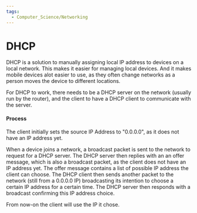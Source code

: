 ```yaml
---
tags:
  - Computer_Science/Networking
---
```

# DHCP
DHCP is a solution to manually assigning local IP address to devices on a local network.
This makes it easier for managing local devices. And it makes mobile devices alot easier to use, as they often change networks as a person moves the device to different locations.

For DHCP to work, there needs to be a DHCP server on the network (usually run by the router), and the client to have a DHCP client to communicate with the server.

#### Process
The client initially sets the source IP Address to "0.0.0.0", as it does not have an IP address yet.

When a device joins a network, a broadcast packet is sent to the network to request for a DHCP server.
The DHCP server then replies with an an offer message, which is also a broadcast packet, as the client does not have an IP address yet. The offer message contains a list of possible IP address the client can choose.
The DHCP client then sends another packet to the network (still from a 0.0.0.0 IP) broadcasting its intention to choose a certain IP address for a certain time.
The DHCP server then responds with a broadcast confirming this IP address choice.

From now-on the client will use the IP it chose.